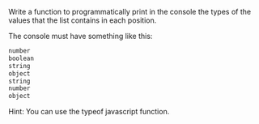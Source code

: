 Write a function to programmatically print in the console the types of the values that the list contains in each position.

The console must have something like this:
```md
number
boolean
string
object
string
number
object
```

Hint: You can use the typeof javascript function.